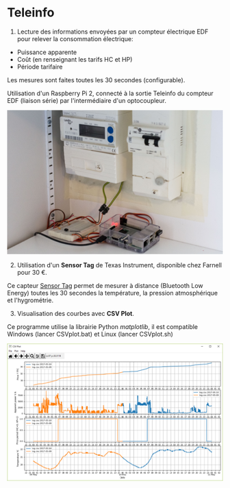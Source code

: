# Teleinfo

1. Lecture des informations envoyées par un compteur électrique EDF pour relever la consommation électrique:
* Puissance apparente
* Coût (en renseignant les tarifs HC et HP)
* Période tarifaire

Les mesures sont faites toutes les 30 secondes (configurable).

Utilisation d'un Raspberry Pi 2, connecté à la sortie Teleinfo du compteur EDF (liaison série) par l'intermédiaire d'un optocoupleur.

![photo raspberry](Teleinfo.jpg)


2. Utilisation d'un **Sensor Tag** de Texas Instrument, disponible chez Farnell pour 30 €.

Ce capteur [Sensor Tag](http://www.ti.com/ww/en/wireless_connectivity/sensortag/) permet de mesurer à distance (Bluetooth Low Energy) toutes les 30 secondes la température, la pression atmosphérique et l'hygrométrie.


3. Visualisation des courbes avec **CSV Plot**.

Ce programme utilise la librairie Python *matplotlib*, il est compatible Windows (lancer CSVplot.bat) et Linux (lancer CSVplot.sh)

![courbe CSV](CSVplot.png)
